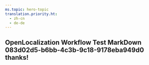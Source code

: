 ```yaml
---
ms.topic: hero-topic
translation.priority.ht: 
  - zh-cn
  - de-de
---
```

## OpenLocalization Workflow Test MarkDown 083d02d5-b6bb-4c3b-9c18-9178eba949d0 thanks!
